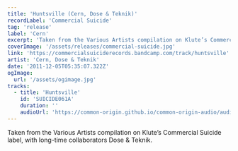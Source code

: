 ```yaml
---
title: 'Huntsville (Cern, Dose & Teknik)'
recordLabel: 'Commercial Suicide'
tag: 'release'
label: 'Cern'
excerpt: 'Taken from the Various Artists compilation on Klute’s Commercial Suicide label, with long-time collaborators Dose & Teknik.'
coverImage: '/assets/releases/commercial-suicide.jpg'
link: 'https://commercialsuiciderecords.bandcamp.com/track/huntsville'
artist: 'Cern, Dose & Teknik'
date: '2011-12-05T05:35:07.322Z'
ogImage:
  url: '/assets/ogimage.jpg'
tracks: 
  - title: 'Huntsville'
    id: 'SUICIDE061A'
    duration: ''
    audioUrl: 'https://common-origin.github.io/common-origin-audio/audio-files/SUICIDE061/huntsville.mp3'
---
```


Taken from the Various Artists compilation on Klute’s Commercial Suicide label, with long-time collaborators Dose & Teknik.
